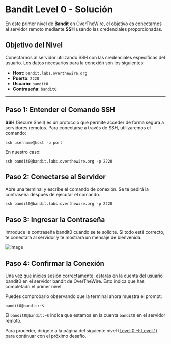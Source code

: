 # Bandit Level 0 - Solución

En este primer nivel de **Bandit** en OverTheWire, el objetivo es conectarnos al servidor remoto mediante **SSH** usando las credenciales proporcionadas.

## Objetivo del Nivel
Conectarnos al servidor utilizando SSH con las credenciales específicas del usuario. Los datos necesarios para la conexión son los siguientes:

- **Host**: `bandit.labs.overthewire.org`
- **Puerto**: `2220`
- **Usuario**: `bandit0`
- **Contraseña**: `bandit0`

---

## Paso 1: Entender el Comando SSH

**SSH** (Secure Shell) es un protocolo que permite acceder de forma segura a servidores remotos. Para conectarse a través de SSH, utilizaremos el comando:

```
ssh username@host -p port
```

En nuestro caso:

```
ssh bandit0@bandit.labs.overthewire.org -p 2220
```

## Paso 2: Conectarse al Servidor
Abre una terminal y escribe el comando de conexión. Se te pedirá la contraseña después de ejecutar el comando.

```
ssh bandit0@bandit.labs.overthewire.org -p 2220
```

## Paso 3: Ingresar la Contraseña
Introduce la contraseña bandit0 cuando se te solicite. Si todo está correcto, te conectará al servidor y te mostrará un mensaje de bienvenida.

![image](https://github.com/user-attachments/assets/36cf6bae-cc27-4c5e-bad0-68352ab64839)

## Paso 4: Confirmar la Conexión
Una vez que inicies sesión correctamente, estarás en la cuenta del usuario bandit0 en el servidor bandit de OverTheWire. Esto indica que has completado el primer nivel.

Puedes comprobarlo observando que la terminal ahora muestra el prompt:

```
bandit0@bandit:~$
```

El `bandit0@bandit:~$` indica que estamos en la cuenta `bandit0` en el servidor remoto.

Para proceder, dirígete a la página del siguiente nivel ([Level 0 -> Level 1](/Bandit1/Readme.md)) para continuar con el próximo desafío.
